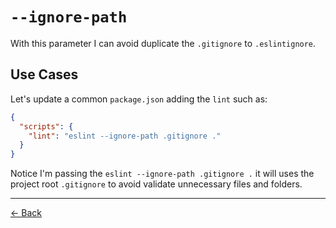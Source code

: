 [back]: https://github.com/helderburato/til/tree/main/eslint

# `--ignore-path`

With this parameter I can avoid duplicate the `.gitignore` to `.eslintignore`.

## Use Cases

Let's update a common `package.json` adding the `lint` such as:

```json
{
  "scripts": {
    "lint": "eslint --ignore-path .gitignore ."
  }
}
```

Notice I'm passing the `eslint --ignore-path .gitignore .` it will uses the project root `.gitignore` to avoid validate unnecessary files and folders.

---

[← Back][back]

